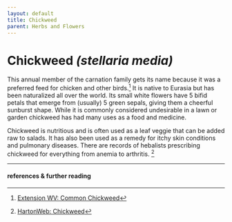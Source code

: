 ```yaml
---
layout: default
title: Chickweed
parent: Herbs and Flowers
---
```


# Chickweed *(stellaria media)*

This annual member of the carnation family gets its name because it was a preferred feed for chicken and other birds.[^1] It is native to Eurasia but has been naturalized all over the world. Its small white flowers have 5 bifid petals that emerge from (usually) 5 green sepals, giving them a cheerful sunburst shape. While it is commonly considered undesirable in a lawn or garden chickweed has had many uses as a food and medicine. 

Chickweed is nutritious and is often used as a leaf veggie that can be added raw to salads. It has also been used as a remedy for itchy skin conditions and pulmonary diseases. There are records of hebalists prescribing chickweed for everything from anemia to arthritis. [^2]

---
#### references & further reading
[^1]: [Extension WV: Common Chickweed](https://extension.wvu.edu/lawn-gardening-pests/weeds/common-chickweed#:~:text=Common%20Chickweed%20Identification,for%20chickens%20and%20other%20birds.)
[^2]: [HartonWeb: Chickweed](https://hartonweb.com/nsp-herbs/goodhealthherbs.com/?sn=220-2)